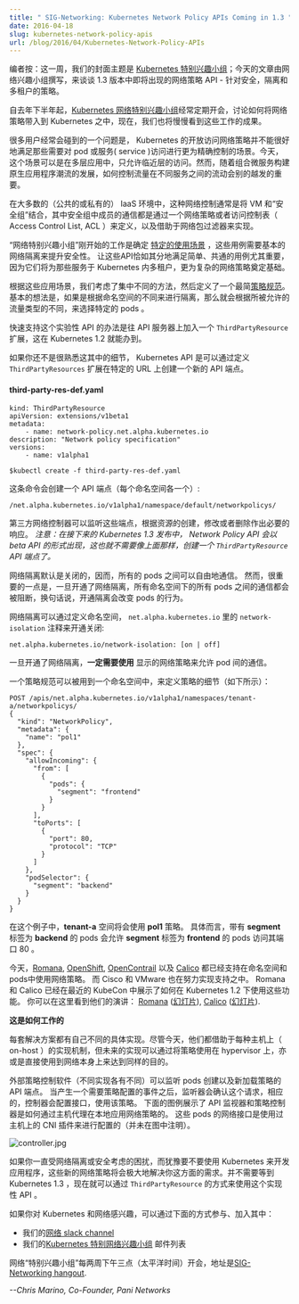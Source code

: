 ```yaml
---
title: " SIG-Networking: Kubernetes Network Policy APIs Coming in 1.3 "
date: 2016-04-18
slug: kubernetes-network-policy-apis
url: /blog/2016/04/Kubernetes-Network-Policy-APIs
---
```


<!-- ---
title: " SIG-Networking: Kubernetes Network Policy APIs Coming in 1.3 "
date: 2016-04-18
slug: kubernetes-network-policy-apis
url: /blog/2016/04/Kubernetes-Network-Policy-APIs
--- -->

<!-- _Editor’s note: This week we’re featuring [Kubernetes Special Interest Groups](https://github.com/kubernetes/kubernetes/wiki/Special-Interest-Groups-(SIGs)); Today’s post is by the Network-SIG team describing network policy APIs coming in 1.3 - policies for security, isolation and multi-tenancy._ -->

编者按：这一周，我们的封面主题是 [Kubernetes 特别兴趣小组](https://github.com/kubernetes/kubernetes/wiki/Special-Interest-Groups-(SIGs))；今天的文章由网络兴趣小组撰写，来谈谈 1.3 版本中即将出现的网络策略 API - 针对安全，隔离和多租户的策略。

<!-- The [Kubernetes network SIG](https://kubernetes.slack.com/messages/sig-network/) has been meeting regularly since late last year to work on bringing network policy to Kubernetes and we’re starting to see the results of this effort. -->

自去年下半年起，[Kubernetes 网络特别兴趣小组](https://kubernetes.slack.com/messages/sig-network/)经常定期开会，讨论如何将网络策略带入到 Kubernetes 之中，现在，我们也将慢慢看到这些工作的成果。

<!-- One problem many users have is that the open access network policy of Kubernetes is not suitable for applications that need more precise control over the traffic that accesses a pod or service. Today, this could be a multi-tier application where traffic is only allowed from a tier’s neighbor. But as new Cloud Native applications are built by composing microservices, the ability to control traffic as it flows among these services becomes even more critical. -->

很多用户经常会碰到的一个问题是， Kubernetes 的开放访问网络策略并不能很好地满足那些需要对 pod 或服务( service )访问进行更为精确控制的场景。今天，这个场景可以是在多层应用中，只允许临近层的访问。然而，随着组合微服务构建原生应用程序潮流的发展，如何控制流量在不同服务之间的流动会别的越发的重要。

<!-- In most IaaS environments (both public and private) this kind of control is provided by allowing VMs to join a ‘security group’ where traffic to members of the group is defined by a network policy or Access Control List (ACL) and enforced by a network packet filter. -->

在大多数的（公共的或私有的） IaaS 环境中，这种网络控制通常是将 VM 和“安全组”结合，其中安全组中成员的通信都是通过一个网络策略或者访问控制表（ Access Control List, ACL ）来定义，以及借助于网络包过滤器来实现。

<!-- The Network SIG started the effort by identifying [specific use case scenarios](https://docs.google.com/document/d/1blfqiH4L_fpn33ZrnQ11v7LcYP0lmpiJ_RaapAPBbNU/edit?pref=2&pli=1#) that require basic network isolation for enhanced security. Getting the API right for these simple and common use cases is important because they are also the basis for the more sophisticated network policies necessary for multi-tenancy within Kubernetes. -->

“网络特别兴趣小组”刚开始的工作是确定 [特定的使用场景](https://docs.google.com/document/d/1blfqiH4L_fpn33ZrnQ11v7LcYP0lmpiJ_RaapAPBbNU/edit?pref=2&pli=1#) ，这些用例需要基本的网络隔离来提升安全性。
让这些API恰如其分地满足简单、共通的用例尤其重要，因为它们将为那些服务于 Kubernetes 内多租户，更为复杂的网络策略奠定基础。

<!-- From these scenarios several possible approaches were considered and a minimal [policy specification](https://docs.google.com/document/d/1qAm-_oSap-f1d6a-xRTj6xaH1sYQBfK36VyjB5XOZug/edit) was defined. The basic idea is that if isolation were enabled on a per namespace basis, then specific pods would be selected where specific traffic types would be allowed. -->

根据这些应用场景，我们考虑了集中不同的方法，然后定义了一个最简[策略规范](https://docs.google.com/document/d/1qAm-_oSap-f1d6a-xRTj6xaH1sYQBfK36VyjB5XOZug/edit)。
基本的想法是，如果是根据命名空间的不同来进行隔离，那么就会根据所被允许的流量类型的不同，来选择特定的 pods 。

<!-- The simplest way to quickly support this experimental API is in the form of a ThirdPartyResource extension to the API Server, which is possible today in Kubernetes 1.2. -->

快速支持这个实验性 API 的办法是往 API 服务器上加入一个 `ThirdPartyResource` 扩展，这在 Kubernetes 1.2 就能办到。

<!-- If you’re not familiar with how this works, the Kubernetes API can be extended by defining ThirdPartyResources that create a new API endpoint at a specified URL. -->

如果你还不是很熟悉这其中的细节， Kubernetes API 是可以通过定义 `ThirdPartyResources` 扩展在特定的 URL 上创建一个新的 API 端点。

#### third-party-res-def.yaml

```
kind: ThirdPartyResource
apiVersion: extensions/v1beta1
metadata:
	- name: network-policy.net.alpha.kubernetes.io
description: "Network policy specification"
versions:
	- name: v1alpha1
```

```
$kubectl create -f third-party-res-def.yaml
```

<!-- This will create an API endpoint (one for each namespace): -->
这条命令会创建一个 API 端点（每个命名空间各一个）:

```
/net.alpha.kubernetes.io/v1alpha1/namespace/default/networkpolicys/
```

<!-- Third party network controllers can now listen on these endpoints and react as necessary when resources are created, modified or deleted. _Note: With the upcoming release of Kubernetes 1.3 - when the Network Policy API is released in beta form - there will be no need to create a ThirdPartyResource API endpoint as shown above._ -->


第三方网络控制器可以监听这些端点，根据资源的创建，修改或者删除作出必要的响应。
_注意：在接下来的 Kubernetes 1.3 发布中， Network Policy API 会以 beta API 的形式出现，这也就不需要像上面那样，创建一个 `ThirdPartyResource` API 端点了。_

<!-- Network isolation is off by default so that all pods can communicate as they normally do. However, it’s important to know that once network isolation is enabled, all traffic to all pods, in all namespaces is blocked, which means that enabling isolation is going to change the behavior of your pods -->

网络隔离默认是关闭的，因而，所有的 pods 之间可以自由地通信。
然而，很重要的一点是，一旦开通了网络隔离，所有命名空间下的所有 pods 之间的通信都会被阻断，换句话说，开通隔离会改变 pods 的行为。

<!-- Network isolation is enabled by defining the _network-isolation_ annotation on namespaces as shown below: -->

网络隔离可以通过定义命名空间， `net.alpha.kubernetes.io` 里的 `network-isolation` 注释来开通关闭:

```
net.alpha.kubernetes.io/network-isolation: [on | off]
```

<!-- Once network isolation is enabled, explicit network policies **must be applied** to enable pod communication. -->

一旦开通了网络隔离，**一定需要使用** 显示的网络策略来允许 pod 间的通信。

<!-- A policy specification can be applied to a namespace to define the details of the policy as shown below: -->

一个策略规范可以被用到一个命名空间中，来定义策略的细节（如下所示）：

```
POST /apis/net.alpha.kubernetes.io/v1alpha1/namespaces/tenant-a/networkpolicys/
{
  "kind": "NetworkPolicy",
  "metadata": {
    "name": "pol1"
  },
  "spec": {
    "allowIncoming": {
      "from": [
        {
          "pods": {
            "segment": "frontend"
          }
        }
      ],
      "toPorts": [
        {
          "port": 80,
          "protocol": "TCP"
        }
      ]
    },
    "podSelector": {
      "segment": "backend"
    }
  }
}
```

<!-- In this example, the ‘ **tenant-a** ’ namespace would get policy ‘ **pol1** ’ applied as indicated. Specifically, pods with the **segment** label ‘ **backend** ’ would allow TCP traffic on port 80 from pods with the **segment** label ‘ **frontend** ’ to be received. -->

在这个例子中，**tenant-a** 空间将会使用 **pol1** 策略。
具体而言，带有 **segment** 标签为 **backend** 的 pods 会允许 **segment** 标签为 **frontend** 的 pods 访问其端口 80 。


<!-- Today, [Romana](http://romana.io/), [OpenShift](https://www.openshift.com/), [OpenContrail](http://www.opencontrail.org/) and [Calico](http://projectcalico.org/) support network policies applied to namespaces and pods. Cisco and VMware are working on implementations as well. Both Romana and Calico demonstrated these capabilities with Kubernetes 1.2 recently at KubeCon. You can watch their presentations here: [Romana](https://www.youtube.com/watch?v=f-dLKtK6qCs) ([slides](http://www.slideshare.net/RomanaProject/kubecon-london-2016-ronana-cloud-native-sdn)), [Calico](https://www.youtube.com/watch?v=p1zfh4N4SX0) ([slides](http://www.slideshare.net/kubecon/kubecon-eu-2016-secure-cloudnative-networking-with-project-calico)).&nbsp; -->


今天，[Romana](http://romana.io/), [OpenShift](https://www.openshift.com/), [OpenContrail](http://www.opencontrail.org/) 以及 [Calico](http://projectcalico.org/) 都已经支持在命名空间和pods中使用网络策略。
而 Cisco 和 VMware 也在努力实现支持之中。
Romana 和 Calico 已经在最近的 KubeCon 中展示了如何在 Kubernetes 1.2 下使用这些功能。
你可以在这里看到他们的演讲：
[Romana](https://www.youtube.com/watch?v=f-dLKtK6qCs) ([幻灯片](http://www.slideshare.net/RomanaProject/kubecon-london-2016-ronana-cloud-native-sdn)),
[Calico](https://www.youtube.com/watch?v=p1zfh4N4SX0) ([幻灯片](http://www.slideshare.net/kubecon/kubecon-eu-2016-secure-cloudnative-networking-with-project-calico)).

<!-- **How does it work?** -->

**这是如何工作的**

<!-- Each solution has their their own specific implementation details. Today, they rely on some kind of on-host enforcement mechanism, but future implementations could also be built that apply policy on a hypervisor, or even directly by the network itself.&nbsp; -->

每套解决方案都有自己不同的具体实现。尽管今天，他们都借助于每种主机上（ on-host ）的实现机制，但未来的实现可以通过将策略使用在 hypervisor 上，亦或是直接使用到网络本身上来达到同样的目的。

<!-- External policy control software (specifics vary across implementations) will watch the new API endpoint for pods being created and/or new policies being applied. When an event occurs that requires policy configuration, the listener will recognize the change and a controller will respond by configuring the interface and applying the policy. &nbsp;The diagram below shows an API listener and policy controller responding to updates by applying a network policy locally via a host agent. The network interface on the pods is configured by a CNI plugin on the host (not shown). -->

外部策略控制软件（不同实现各有不同）可以监听 pods 创建以及新加载策略的 API 端点。
当产生一个需要策略配置的事件之后，监听器会确认这个请求，相应的，控制器会配置接口，使用该策略。
下面的图例展示了 API 监视器和策略控制器是如何通过主机代理在本地应用网络策略的。
这些 pods 的网络接口是使用过主机上的 CNI 插件来进行配置的（并未在图中注明）。

 ![controller.jpg](https://lh5.googleusercontent.com/zMEpLMYmask-B-rYWnbMyGb0M7YusPQFPS6EfpNOSLbkf-cM49V7rTDBpA6k9-Zdh2soMul39rz9rHFJfL-jnEn_mHbpg0E1WlM-wjU-qvQu9KDTQqQ9uBmdaeWynDDNhcT3UjX5)


<!-- If you’ve been holding back on developing applications with Kubernetes because of network isolation and/or security concerns, these new network policies go a long way to providing the control you need. No need to wait until Kubernetes 1.3 since network policy is available now as an experimental API enabled as a ThirdPartyResource. -->

如果你一直受网络隔离或安全考虑的困扰，而犹豫要不要使用 Kubernetes 来开发应用程序，这些新的网络策略将会极大地解决你这方面的需求。并不需要等到 Kubernetes 1.3 ，现在就可以通过 `ThirdPartyResource` 的方式来使用这个实现性 API 。


<!-- If you’re interested in Kubernetes and networking, there are several ways to participate - join us at:

- Our [Networking slack channel](https://kubernetes.slack.com/messages/sig-network/)
- Our [Kubernetes Networking Special Interest Group](https://groups.google.com/forum/#!forum/kubernetes-sig-network) email list -->

如果你对 Kubernetes 和网络感兴趣，可以通过下面的方式参与、加入其中：

- 我们的[网络 slack channel](https://kubernetes.slack.com/messages/sig-network/)
- 我们的[Kubernetes 特别网络兴趣小组](https://groups.google.com/forum/#!forum/kubernetes-sig-network) 邮件列表

<!-- The Networking “Special Interest Group,” which meets bi-weekly at 3pm (15h00) Pacific Time at [SIG-Networking hangout](https://zoom.us/j/5806599998). -->

网络“特别兴趣小组”每两周下午三点（太平洋时间）开会，地址是[SIG-Networking hangout](https://zoom.us/j/5806599998).

_--Chris Marino, Co-Founder, Pani Networks_
